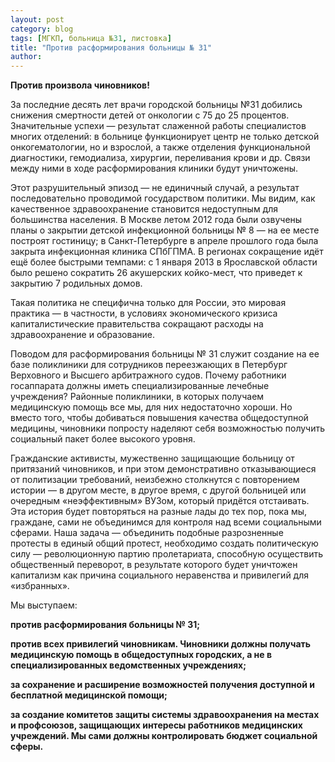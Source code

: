 ```yaml
---
layout: post
category: blog
tags: [МГКП, больница №31, листовка]
title: "Против расформирования больницы № 31"
author: 
---
```


**Против произвола чиновников!**

За последние десять лет врачи городской больницы №31 добились снижения смертности детей от онкологии с 75 до 25 процентов. Значительные успехи — результат слаженной работы специалистов многих отделений: в больнице функционирует центр не только детской онкогематологии, но и взрослой, а также отделения функциональной диагностики, гемодиализа, хирургии, переливания крови и др. Связи между ними в ходе расформирования клиники будут уничтожены.

Этот разрушительный эпизод — не единичный случай, а результат последовательно проводимой государством политики. Мы видим, как качественное здравоохранение становится недоступным для большинства населения. В Москве летом 2012 года были озвучены планы о закрытии детской инфекционной больницы № 8 — на ее месте построят гостиницу; в Санкт-Петербурге в апреле прошлого года была закрыта инфекционная клиника СПбГПМА. В регионах сокращение идёт ещё более быстрыми темпами: с 1 января 2013 в Ярославской области было решено сократить 26 акушерских койко-мест, что приведет к закрытию 7 родильных домов.

Такая политика не специфична только для России, это мировая практика — в частности, в условиях экономического кризиса капиталистические правительства сокращают расходы на здравоохранение и образование.

Поводом для расформирования больницы № 31 служит создание на ее базе поликлиники для сотрудников переезжающих в Петербург Верховного и Высшего арбитражного судов. Почему работники госаппарата должны иметь специализированные лечебные учреждения? Районные поликлиники, в которых получаем медицинскую помощь все мы, для них недостаточно хороши. Но вместо того, чтобы добиваться повышения качества общедоступной медицины, чиновники попросту наделяют себя возможностью получить социальный пакет более высокого уровня.

Гражданские активисты, мужественно защищающие больницу от притязаний чиновников, и при этом демонстративно отказывающиеся от политизации требований, неизбежно столкнутся с повторением истории — в другом месте, в другое время, с другой больницей или очередным «неэффективным» ВУЗом, который придётся отстаивать. Эта история будет повторяться на разные лады до тех пор, пока мы, граждане, сами не объединимся для контроля над всеми социальными сферами. Наша задача — объединить подобные разрозненные протесты в единый общий протест, необходимо создать политическую силу — революционную партию пролетариата, способную осуществить общественный переворот, в результате которого будет уничтожен капитализм как причина социального неравенства и привилегий для «избранных».

Мы выступаем:

**против расформирования больницы № 31;**

**против всех привилегий чиновникам. Чиновники должны получать медицинскую помощь в общедоступных городских, а не в специализированных ведомственных учреждениях;**

**за сохранение и расширение возможностей получения доступной и бесплатной медицинской помощи;**

**за создание комитетов защиты системы здравоохранения на местах и профсоюзов, защищающих интересы работников медицинских учреждений. Мы сами должны контролировать бюджет социальной сферы.**

